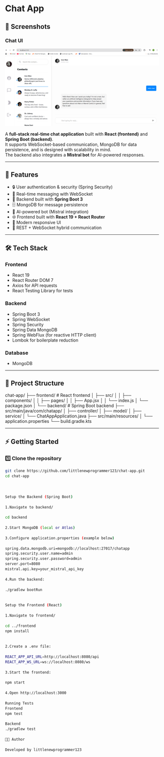 # Chat App

## 📸 Screenshots

### Chat UI
![Chat Screenshot](assets/chat-screenshot.png)


A **full-stack real-time chat application** built with **React (frontend)** and **Spring Boot (backend)**.  
It supports WebSocket-based communication, MongoDB for data persistence, and is designed with scalability in mind.  
The backend also integrates a **Mistral bot** for AI-powered responses.

---

## 🚀 Features

- 🔒 User authentication & security (Spring Security)
- 💬 Real-time messaging with WebSocket
- 📡 Backend built with **Spring Boot 3**
- 🗄️ MongoDB for message persistence
- 🤖 AI-powered bot (Mistral integration)
- 🌐 Frontend built with **React 19 + React Router**
- 📱 Modern responsive UI
- 🔄 REST + WebSocket hybrid communication

---

## 🛠️ Tech Stack

### Frontend
- React 19  
- React Router DOM 7  
- Axios for API requests  
- React Testing Library for tests  

### Backend
- Spring Boot 3  
- Spring WebSocket  
- Spring Security  
- Spring Data MongoDB  
- Spring WebFlux (for reactive HTTP client)  
- Lombok for boilerplate reduction  

### Database
- MongoDB  

---

## 📂 Project Structure

chat-app/
├── frontend/ # React frontend
│ ├── src/
│ │ ├── components/
│ │ ├── pages/
│ │ ├── App.jsx
│ │ └── index.js
│ └── package.json
│
└── backend/ # Spring Boot backend
├── src/main/java/com/chatapp/
│ ├── controller/
│ ├── model/
│ ├── service/
│ └── ChatAppApplication.java
├── src/main/resources/
│ └── application.properties
└── build.gradle.kts



---

## ⚡ Getting Started

### 1️⃣ Clone the repository
```bash
git clone https://github.com/littlenewprogrammer123/chat-app.git
cd chat-app



Setup the Backend (Spring Boot)

1.Navigate to backend/

cd backend

2.Start MongoDB (local or Atlas)

3.Configure application.properties (example below)

spring.data.mongodb.uri=mongodb://localhost:27017/chatapp
spring.security.user.name=admin
spring.security.user.password=admin
server.port=8080
mistral.api.key=your_mistral_api_key

4.Run the backend:

./gradlew bootRun


Setup the Frontend (React)

1.Navigate to frontend/

cd ../frontend
npm install


2.Create a .env file:

REACT_APP_API_URL=http://localhost:8080/api
REACT_APP_WS_URL=ws://localhost:8080/ws

3.Start the frontend:

npm start

4.Open http://localhost:3000

Running Tests
Frontend
npm test

Backend
./gradlew test

🧑‍💻 Author

Developed by littlenewprogrammer123


